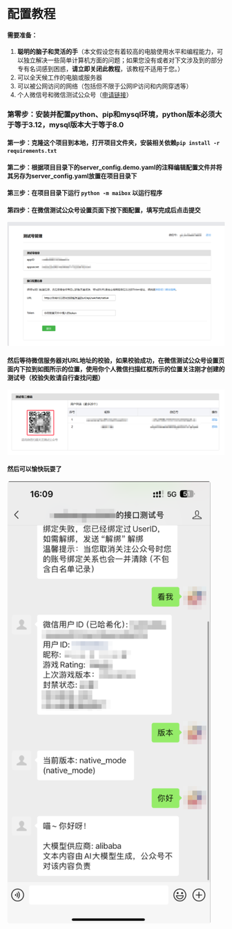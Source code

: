 # 配置教程

#### 需要准备：

1. **聪明的脑子和灵活的手**（本文假设您有着较高的电脑使用水平和编程能力，可以独立解决一些简单计算机方面的问题；如果您没有或者对下文涉及到的部分专有名词感到困惑，**请立即关闭此教程**，该教程不适用于您。）
2. 可以全天候工作的电脑或服务器
3. 可以被公网访问的网络（包括但不限于公网IP访问和内网穿透等）
4. 个人微信号和微信测试公众号（[申请链接](https://mp.weixin.qq.com/debug/cgi-bin/sandbox?t=sandbox/login)）



### 第零步：安装并配置python、pip和mysql环境，python版本必须大于等于3.12，mysql版本大于等于8.0

#### 第一步：克隆这个项目到本地，打开项目文件夹，安装相关依赖`pip install -r requirements.txt`

#### 第二步：根据项目目录下的server_config.demo.yaml的注释编辑配置文件并将其另存为server_config.yaml放置在项目目录下

#### 第三步：在项目目录下运行 `python -m maibox` 以运行程序

#### 第四步：在微信测试公众号设置页面下按下图配置，填写完成后点击提交

![image-20240731160023367](assets/image-20240731160023367.png)

#### 然后等待微信服务器对URL地址的校验，如果校验成功，在微信测试公众号设置页面内下拉到如图所示的位置，使用你个人微信扫描红框所示的位置关注刚才创建的测试号（校验失败请自行查找问题）

![image-20240731160621789](assets/image-20240731160621789.png)

#### 然后可以愉快玩耍了

![image-20240731161356382](assets/image-20240731161356382.png)